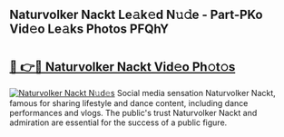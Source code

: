## Naturvolker Nackt Le𝚊k𝚎d N𝚞𝚍e - Part-PKo Vid𝚎o Le𝚊ks Photos PFQhY

# <h2><a href="http://fb6w6l.evod.top/?m=Naturvolker+Nackt">🔗 👉🔴 Naturvolker Nackt Vid𝚎o Ph𝚘t𝚘s</a></h2>

[![Naturvolker Nackt N𝚞d𝚎s](https://i.imgur.com/8V9OHl7.gif)](http://fb6w6l.evod.top/?m=Naturvolker+Nackt)
Social media sensation Naturvolker Nackt, famous for sharing lifestyle and dance content, including dance performances and vlogs. The public's trust Naturvolker Nackt and admiration are essential for the success of a public figure. 

